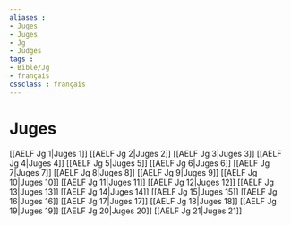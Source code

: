```yaml
---
aliases : 
- Juges
- Juges
- Jg
- Judges
tags : 
- Bible/Jg
- français
cssclass : français
---
```


# Juges

[[AELF Jg 1|Juges 1]]
[[AELF Jg 2|Juges 2]]
[[AELF Jg 3|Juges 3]]
[[AELF Jg 4|Juges 4]]
[[AELF Jg 5|Juges 5]]
[[AELF Jg 6|Juges 6]]
[[AELF Jg 7|Juges 7]]
[[AELF Jg 8|Juges 8]]
[[AELF Jg 9|Juges 9]]
[[AELF Jg 10|Juges 10]]
[[AELF Jg 11|Juges 11]]
[[AELF Jg 12|Juges 12]]
[[AELF Jg 13|Juges 13]]
[[AELF Jg 14|Juges 14]]
[[AELF Jg 15|Juges 15]]
[[AELF Jg 16|Juges 16]]
[[AELF Jg 17|Juges 17]]
[[AELF Jg 18|Juges 18]]
[[AELF Jg 19|Juges 19]]
[[AELF Jg 20|Juges 20]]
[[AELF Jg 21|Juges 21]]
